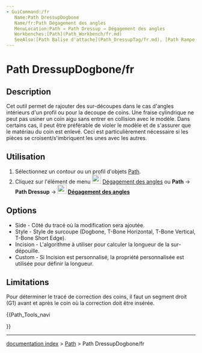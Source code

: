 ```yaml
---
- GuiCommand:/fr
   Name:Path DressupDogbone
   Name/fr:Path Dégagement des angles
   MenuLocation:Path → Path Dressup → Dégagement des angles
   Workbenches:[Path](Path_Workbench/fr.md)
   SeeAlso:[Path Balise d'attache](Path_DressupTag/fr.md), [Path Rampe d'entrée](Path_DressupRampEntry/fr.md), [Path Habillage pour lame rotative](Path_DressupDragKnife/fr.md)
---
```


# Path DressupDogbone/fr

## Description

Cet outil permet de rajouter des sur-découpes dans le cas d\'angles intérieurs d\'un profil ou pour la decoupe de coins. Une fraise cylindrique ne peut pas usiner un coin aigu sans entrer en collision avec le modèle. Dans certains cas, il peut être préférable de violer le modèle et de s\'assurer que le matériau du coin est enlevé. Ceci est particulièrement nécessaire si les pièces se croisent/s\'imbriquent les unes avec les autres.

## Utilisation

1.  Sélectionnez un contour ou un profil d\'objets [Path](Path_Workbench/fr.md).
2.  Cliquez sur l\'élément de menu <img alt="" src=images/Path_DressupDogbone.svg  style="width:24px;"> [Dégagement des angles](Path_DressupDogbone/fr.md) ou 
**Path** → **Path Dressup** → **<img src="images/Path_DressupDogbone.svg" width=24px> [Dégagement des angles](Path_DressupDogbone/fr.md)**

## Options

-   Side - Côté du tracé où la modification sera ajoutée.
-   Style - Style de surcoupe (Dogbone, T-Bone Horizontal, T-Bone Vertical, T-Bone Short Edge).
-   Incision - L\'algorithme à utiliser pour calculer la longueur de la sur-dépouille.
-   Custom - Si Incision est personnalisé, la propriété personnalisée est utilisée pour définir la longueur.

## Limitations

Pour déterminer le tracé de correction des coins, il faut un segment droit (G1) avant et après le coin où la correction doit être insérée.





{{Path_Tools_navi

}}

---
[documentation index](../README.md) > [Path](Path_Workbench.md) > Path DressupDogbone/fr
